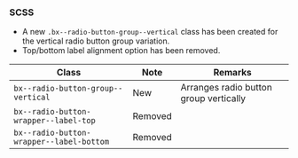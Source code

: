 ### SCSS

- A new `.bx--radio-button-group--vertical` class has been created for the vertical radio button group variation.
- Top/bottom label alignment option has been removed.

| Class                                    | Note    | Remarks                                |
| ---------------------------------------- | ------- | -------------------------------------- |
| `bx--radio-button-group--vertical`       | New     | Arranges radio button group vertically |
| `bx--radio-button-wrapper--label-top`    | Removed |                                        |
| `bx--radio-button-wrapper--label-bottom` | Removed |                                        |
